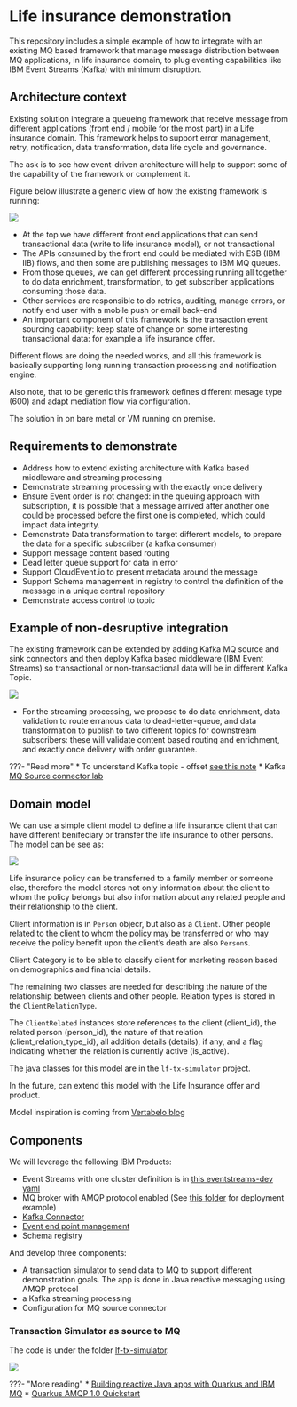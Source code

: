 # Life insurance demonstration

This repository includes a simple example of how to integrate with an existing MQ based framework that manage message distribution between MQ applications, in life insurance domain, to plug eventing capabilities like IBM Event Streams (Kafka) with minimum disruption.

## Architecture context

Existing solution integrate a queueing framework that receive message from different applications (front end / mobile for the most part) in a Life insurance domain. This framework helps to support error management, retry, notification, data transformation, data life cycle and governance.

The ask is to see how event-driven architecture will help to support some of the capability of the framework or complement it.

Figure below illustrate a generic view of how the existing framework is running:

![](./images/existing.png)

* At the top we have different front end applications that can send transactional data (write to life insurance model), or not transactional
* The APIs consumed by the front end could be mediated with ESB (IBM IIB) flows, and then some are publishing messages to IBM MQ queues. 
* From those queues, we can get different processing running all together to do data enrichment, transformation, to get subscriber applications consuming those data.
* Other services are responsible to do retries, auditing, manage errors, or notify end user with a mobile push or email back-end 
* An important component of this framework is the transaction event sourcing capability: keep state of change on some interesting transactional data: for example a life insurance offer.

Different flows are doing the needed works, and all this framework is basically supporting long running transaction processing and notification engine.

Also note, that to be generic this framework defines different mesage type (600) and adapt mediation flow via configuration.

The solution in on bare metal or VM running on premise.
## Requirements to demonstrate

* Address how to extend existing architecture with Kafka based middleware and streaming processing
* Demonstrate streaming processing with the exactly once delivery
* Ensure Event order is not changed: in the queuing approach with subscription, it is possible that a message arrived after another one could be processed before the first one is completed, which could impact data integrity.
* Demonstrate Data transformation to target different models, to prepare the data for a specific subscriber (a kafka consumer)
* Support message content based routing
* Dead letter queue support for data in error
* Support CloudEvent.io to present metadata around the message
* Support Schema management in registry to control the definition of the message in a unique central repository
* Demonstrate access control to topic

## Example of non-desruptive integration

The existing framework can be extended by adding Kafka MQ source and sink connectors and then deploy Kafka based middleware (IBM Event Streams) so transactional or non-transactional data will be in different Kafka Topic.

![](./images/es-integration.png)


* For the streaming processing, we propose to do data enrichment, data validation to route erranous data to dead-letter-queue, and data transformation to publish to two different topics for downstream subscribers: these will validate content based routing and enrichment, and exactly once delivery with order guarantee.


???- "Read more"
    * To understand Kafka topic - offset [see this note](https://ibm-cloud-architecture.github.io/refarch-eda/technology/kafka-overview/#topics)
    * Kafka [MQ Source connector lab](https://ibm-cloud-architecture.github.io/refarch-eda/use-cases/connect-mq/)
## Domain model

We can use a simple client model to define a life insurance client that can have different benifeciary or transfer the life insurance to other persons. The model can be see as:

![](./images/lf-model.png)

Life insurance policy can be transferred to a family member or someone else, therefore the model stores not only information about the client to whom the policy belongs but also information about any related people and their relationship to the client.

Client information is in `Person` objecr, but also as a `Client`. Other people related to the client to whom the policy may be transferred or who may receive the policy benefit upon the client’s death are also `Person`s.

Client Category is to be able to classify client for marketing reason based on demographics and financial details.

The remaining two classes are needed for describing the nature of the relationship between clients and other people.  Relation types is stored in the `ClientRelationType`. 

The `ClientRelated` instances store references to the client (client_id), the related person (person_id), the nature of that relation (client_relation_type_id), all addition details (details), if any, and a flag indicating whether the relation is currently active (is_active).

The java classes for this model are in the `lf-tx-simulator` project.

In the future, can extend this model with the Life Insurance offer and product.

Model inspiration is coming from [Vertabelo blog](https://vertabelo.com/blog/life-insurance-data-model/)
## Components 

We will leverage the following IBM Products:

* Event Streams with one cluster definition is in [this eventstreams-dev yaml](https://github.com/jbcodeforce/life-insurance-demo/blob/main/environments/lf-demo/services/ibm-eventstreams/base/eventstreams-dev.yaml)
* MQ broker with AMQP protocol enabled (See [this folder](https://github.com/jbcodeforce/life-insurance-demo/tree/main/environments/lf-demo/services/ibm-mq/base) for deployment example)
* [Kafka Connector](https://github.com/jbcodeforce/life-insurance-demo/tree/main/environments/lf-demo/services/kconnect)
* [Event end point management]()
* Schema registry

And develop three components:

* A transaction simulator to send data to MQ to support different demonstration goals. The app is done in Java reactive messaging using AMQP protocol
* a Kafka streaming processing
* Configuration for MQ source connector
### Transaction Simulator as source to MQ

The code is under the folder [lf-tx-simulator](https://github.com/jbcodeforce/life-insurance-demo/tree/main/lf-tx-simulator).

![](./images/tx-simulator.png) 

???- "More reading"
    * [Building reactive Java apps with Quarkus and IBM MQ](https://developer.ibm.com/tutorials/mq-building-cloud-native-reactive-java-messaging-applications/)
    * [Quarkus AMQP 1.0 Quickstart](https://quarkus.io/guides/amqp)